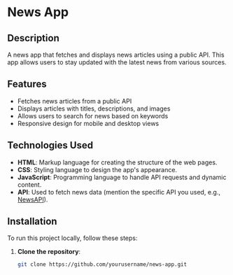 # News App

## Description

A news app that fetches and displays news articles using a public API. This app allows users to stay updated with the latest news from various sources.

## Features

- Fetches news articles from a public API
- Displays articles with titles, descriptions, and images
- Allows users to search for news based on keywords
- Responsive design for mobile and desktop views

## Technologies Used

- **HTML**: Markup language for creating the structure of the web pages.
- **CSS**: Styling language to design the app's appearance.
- **JavaScript**: Programming language to handle API requests and dynamic content.
- **API**: Used to fetch news data (mention the specific API you used, e.g., [NewsAPI](https://newsapi.org/)).

## Installation

To run this project locally, follow these steps:

1. **Clone the repository**:
   ```bash
   git clone https://github.com/yourusername/news-app.git
